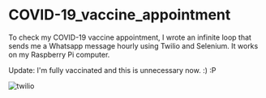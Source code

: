 # COVID-19_vaccine_appointment
To check my COVID-19 vaccine appointment, I wrote an infinite loop that sends me a Whatsapp message hourly using Twilio and Selenium. It works on my Raspberry Pi computer.

Update: I'm fully vaccinated and this is unnecessary now. :) :P

![twilio](https://user-images.githubusercontent.com/8023150/113512719-9691a280-956e-11eb-818d-5faf40c0dd54.jpeg)

